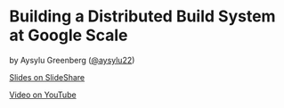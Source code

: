 # Building a Distributed Build System at Google Scale

by Aysylu Greenberg ([@aysylu22](https://twitter.com/aysylu22))

[Slides on SlideShare](http://www.slideshare.net/aysylu/building-a-distributed-build-system-at-google-scale-66128701)

[Video on YouTube](youtu.be/K8YuavUy6Qc)
